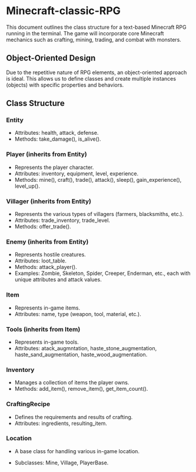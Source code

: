 # Minecraft-classic-RPG
This document outlines the class structure for a text-based Minecraft RPG running in the terminal. The game will incorporate core Minecraft mechanics such as crafting, mining, trading, and combat with monsters.

## Object-Oriented Design

Due to the repetitive nature of RPG elements, an object-oriented approach is ideal. This allows us to define classes and create multiple instances (objects) with specific properties and behaviors.

## Class Structure

### Entity

* Attributes: health, attack, defense.
* Methods: take_damage(), is_alive().

### Player (inherits from Entity)

* Represents the player character.
* Attributes: inventory, equipment, level, experience.
* Methods: mine(), craft(), trade(), attack(), sleep(), gain_experience(), level_up().

### Villager (inherits from Entity)

* Represents the various types of villagers (farmers, blacksmiths, etc.).
* Attributes: trade_inventory, trade_level.
* Methods: offer_trade().

### Enemy (inherits from Entity)

* Represents hostile creatures.
* Attributes: loot_table.
* Methods: attack_player().
* Examples: Zombie, Skeleton, Spider, Creeper, Enderman, etc., each with unique attributes and attack values.

### Item

* Represents in-game items.
* Attributes: name, type (weapon, tool, material, etc.).

### Tools (inherits from Item)

* Represents in-game tools.
* Attributes: atack_augmntation, haste_stone_augmentation, haste_sand_augmentation, haste_wood_augmentation.

### Inventory

* Manages a collection of items the player owns.
* Methods: add_item(), remove_item(), get_item_count().

### CraftingRecipe

* Defines the requirements and results of crafting.
* Attributes: ingredients, resulting_item.

### Location

* A base class for handling various in-game location.

* Subclasses: Mine, Village, PlayerBase.
